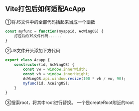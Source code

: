 ## Vite打包后如何适配AcApp

①将JS文件中的全部代码括起来当成一个函数
```ts
const myfunc = function(myappid, AcWingOS) {
    打包后的JS文件代码......
}
```
②JS文件开头添加下方代码
```ts
export class Acapp {
	constructor(id, AcWingOS) {
        const vw = window.innerWidth;
        const vh = window.innerHeight;
        AcWingOS.api.window.resize(100 * vh / vw, 90);
		myfunc(id, AcWingOS);
	}
}
```
③搜索root，将其中root进行替换。
一个是createRoot附近的root
